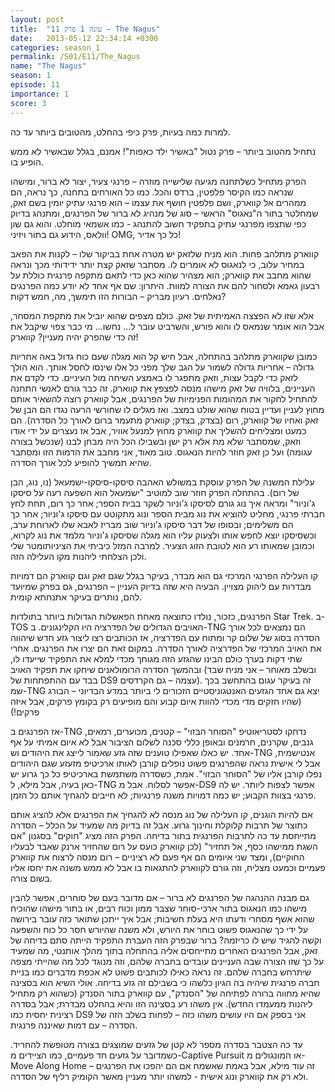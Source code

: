 ```yaml
---
layout: post
title:  "עונה 1 פרק 11 – The Nagus"
date:   2013-05-12 22:34:14 +0300
categories: season_1
permalink: /S01/E11/The_Nagus
name: "The Nagus"
season: 1
episode: 11
importance: 1 
score: 3
---
```

למרות כמה בעיות, פרק כיפי בהחלט, מהטובים ביותר עד כה.

נתחיל מהטוב ביותר – פרק נטול "באשיר ילד כאפות"! אמנם, בגלל שבאשיר לא ממש הופיע בו.

הפרק מתחיל כשלתחנה מגיעה שלישייה מוזרה – פרנגי צעיר, יצור לא ברור, ומישהו שנראה כמו הקיסר פלפטין, ברדס והכל. כמו כל האורחים בתחנה, כך נראה, הם ממהרים אל קווארק, ושם פלפטין חושף את עצמו – הוא פרנגי עתיק יומין בשם זאק, שמחלטר בתור ה"נאגוס" הראשי – סוג של מנהיג לא ברור של הפרנגים, ומתנהג בדיוק כפי שתצפו מפרנגי עתיק בתפקיד חשוב להתנהג - כמו אשמאי מוחלט. והוא גם שון וולאס, הידוע גם בתור ויזיני! OMG, כל כך אדיר! 

קווארק מתלהב פחות. הוא מניח שלזאק יש מטרה אחת בביקור שלו – לקנות את הפאב במחיר עלוב, כי לנאגוס לא אומרים לו. מסתבר שזאק קצת יותר ידידותי מכך ונראה שהוא מחבב את קווארק; הוא מצהיר שהוא כאן כדי לתאם מתקפה פרנגית כוללת על רבעון גאמא ולסחור להם את הצורה למוות. היתרון: שם אף אחד לא יודע כמה הפרנגים נאלחים. רעיון מבריק – הבורות הזו תימשך, מה, חמש דקות?

אלא שזו לא הפצצה האמיתית של זאק. כולם מצפים שהוא יוביל את מתקפת המסחר, אבל הוא אומר שנמאס לו והוא פורש, והשרביט עובר ל... נחשו... מי כבר צפוי שיקבל את זה כדי שהפרק יהיה מעניין? קווארק!

כמובן שקווארק מתלהב בהתחלה, אבל חיש קל הוא מגלה שעם כוח גדול באה אחריות גדולה – אחריות גדולה לשמור על הגב שלך מפני כל אלו שינסו לחסל אותך. הוא הולך לזאק כדי לקבל עצות, וזאק מתפגר לו באמצע השיחה מול העיניים. כדי לקדם את העניינים, בלוויה של זאק מישהו מנסה לפצפץ את קווארק. זה כבר גורם לאנשי התחנה להתחיל לחקור את המהומות הפנימיות של הפרנגים, אבל קווארק רוצה להשאיר אותם מחוץ לעניין ועדיין בטוח שהוא שולט במצב. ואז מגלים לו שחורשי הרעה נגדו הם הבן של זאק ואחיו של קווארק, רום (בצדק, בצדק; קווארק מתעמר ברום לאורך כל הסדרה). הם כמעט ומצליחים להשליך את קווארק מחוץ למנעל אוויר, אבל אז נעצרים על ידי אודו וזאק, שמסתבר שלא מת אלא רק ישן ובשבילו הכל היה מבחן לבנו (שנכשל בצורה עגומה) ועל כן זאק חוזר להיות הנאגוס. טוב מאוד, אני מחבב את הדמות הזו ומסתבר שהיא תמשיך להופיע לכל אורך הסדרה.

עלילת המשנה של הפרק עוסקת במשולש האהבה סיסקו-סיסקו-ישמעאל (נו, נוג, הבן של רום). בהתחלה הפרק חוזר שוב למוטיב "ישמעאל הוא השפעה רעה על סיסקו ג'וניור" ומראה איך נוג גורם לסיסקו ג'וניור לשקר בבית הספר; אחר כך רום, תחת לחץ חברתי פרנגי, מחליט להוציא את נוג מבית הספר ונוג מתקוטט עם סיסקו ג'וניור; אחר כך הם משלימים; ובסופו של דבר סיסקו ג'וניור שוב מבריז לאבא שלו לארוחת ערב, וכשסיסקו יוצא לחפש אותו ולצעוק עליו הוא מגלה שסיסקו ג'וניור מלמד את נוג לקרוא, וכמובן שמאותו רע הוא לטובת הזוג הצעיר. למרבה המזל כיביתי את הציניותומטר שלי ולכן הצלחתי ליהנות מקו העלילה הזה.

קו העלילה הפרנגי המרכזי גם הוא מבדר, בעיקר בגלל שגם זאק וגם קווארק הם דמויות מבדרות עם ליהוק מצויין. הבעיה היא שזה בדיוק העניין – הפרנגים, גם בפרק שמיועד להם, נותרים בעיקר אתנחתא קומית.

הפרנגים, כזכור, נולדו כתוצאה מאחת הפאשלות הגדולות ביותר בתולדות Star Trek. ב-TOS האויבים הגדולים של הפדרציה היו הקלינגונים. ב-TNG הם נמצאים לכל אורך הסדרה בסוג של שלום קר ומתוח עם הפדרציה, אז הכותבים רצו ליצור גזע חדש שיהווה את האויב המרכזי של הפדרציה לאורך הסדרה. במקום זאת הם יצרו את הפרנגים. אחרי שתי דקות בערך כולם הבינו שהגזע הזה מגוחך מכדי למלא את התפקיד שייעדו לו, ובהמשך הסדרה הרומולאנים שיחקו את תפקיד האויב (ובשלב מאוחר – אני מניח שבד בבד עם ההתפתחות של DS9 עצמה – גם הקרדסים). זה בעיקר עגום בהתחשב בכך שמ-TNG יצא גם אחד הגזעים האנטגוניסטיים הזכורים לי ביותר במדע הבדיוני – הבורג (שהיו חזקים מדי מכדי להוות איום קבוע והם מופיעים רק בקומץ פרקים, אבל איזה פרקים!)

אז הפרנגים ב-TNG נדחקו לסטריאוטיפ "הסוחר הבזוי" – קטנים, מכוערים, רמאים, גנבים, שקרנים, חרמנים ובאופן כללי סכנה לשלום הציבור אבל לא איום אמיתי על אף אחד. יש כאלו שאפילו טוענים שזה גזע שאמור לייצג את היהודים וש-TNG אנטישמית, אבל לי אישית נראה שהפרנגים פשוט נופלים קורבן לאותו ארכיטיפ מזעזע שגם היהודים נפלו קורבן אליו של "הסוחר הבזוי". אמת, כשסדרה משתמשת בארכיטיפ כל כך גרוע יש כאן בעיה, אבל מילא, ל-TNG אפשר לסלוח. אבל מ-DS9 אפשר לצפות ליותר. יש לה פרנגי בצוות הקבוע; יש כמה דמויות משנה פרנגיות; לא חייבים להגחיך אותם כל הזמן.

אם להיות הוגנים, קו העלילה של נוג מנסה לא להגחיך את הפרנגים אלא להציג אותם כתוצר של תרבות קלוקלת וחינוך גרוע. אבל זה בדיוק מה שמעיד על הכלל – הסדרה מתייחסת עד כה לתרבות הפרנגית בתור בדיחה. הפרק הזה מציג "חוקים" בסגנון "אם השגת ממישהו כסף, אל תחזיר" (לכן קווארק כועס על רום שהחזיר ארנק שאבד לבעליו החוקיים), ומצד שני איומים הם אף פעם לא רציניים – רום מנסה לרצוח את קווארק פעמיים וכמעט מצליח, וזה גורם לקווארק להתגאות בו אבל לא ממש משנה את יחסו אליו בשום צורה.

גם מבנה ההנהגה של הפרנגים לא ברור – אם מדובר בעם של סוחרים, אפשר להבין מישהו כמו הנאגוס בתור ארכי-סוחר שצבר ממון וכוח רבים, או בתור מישהו שהוכיח שהוא אשף מסחרי ודעתו היא בעלת חשיבות; אבל איך ייתכן שתואר כזה עובר בירושה על ידי כך שהנאגוס פשוט בוחר את היורש, ולא משנה שהיורש חסר כל כוח והשפעה וקשה להגיד שיש לו כריזמה? ברור שבפרק הזה העברת התפקיד הייתה סתם בדיחה של זאק, אבל הפרנגים האחרים מתייחסים אליה בהתחלה בתוך מהלך אותנטי, מה שמעיד על כך שזו הצורה שבה העניינים עובדים בחברה שלהם, וזה מנוגד לכל מה שהייתי מצפה שיתרחש בחברה שלהם. זה נראה כאילו לכותבים פשוט לא אכפת מדברים כמו בניית חברה פרנגית שיהיה בה הגיון כלשהו כי בשבילם זה גזע בדיחה.
אולי השיא הוא בסצינה שהיא מחווה ברורה לפתיחה של "הסנדק", עם קווארק בתור הסנדק (כשהוא רק מתחיל ליהנות ממעמדו החדש). אין משהו רע בסצינה הזו והיא בהחלט מבדרת; אבל בסדרה רצינית יחסית כמו DS9 אני בספק אם היו עושים משהו כזה – לפחות בשלב הזה של הסדרה – עם דמות שאיננה פרנגית.

עד כה הצטבר בסדרה מספר לא קטן של גזעים שמוצגים בצורה מטופשת להחריד. כשמדובר על גזעים חד פעמיים, כמו הציידים מ-Captive Pursuit או המונגולים מ-Move Along Home זה עוד מילא, אבל באמת שאשמח אם הם יהפכו את הפרנגים – ולא רק את קווארק ונוג אישית - למשהו יותר מעניין מאשר הקומיק רליף של הסדרה.